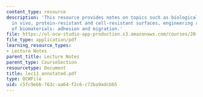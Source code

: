 ```yaml
---
content_type: resource
description: 'This resource provides notes on topics such as biological recognition
  in vivo, protein-resistant and cell-resistant surfaces, engineering recognition
  of biomaterials: adhesion and migration.'
file: https://ol-ocw-studio-app-production.s3.amazonaws.com/courses/20-462j-molecular-principles-of-biomaterials-spring-2006/c5fc9ebb763caa64f2c6c72ba9adcbb5_lec11_annotated.pdf
file_type: application/pdf
learning_resource_types:
- Lecture Notes
parent_title: Lecture Notes
parent_type: CourseSection
resourcetype: Document
title: lec11_annotated.pdf
type: OCWFile
uid: c5fc9ebb-763c-aa64-f2c6-c72ba9adcbb5
---
```

